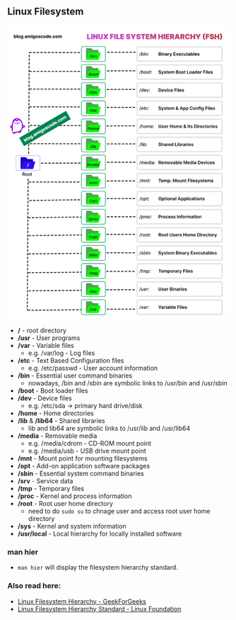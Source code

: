 ## Linux Filesystem

![alt text](9ee1bb1e-32cf-4b6a-96ac-878f652ac53d_1200x1581.gif)

- **/** - root directory
- **/usr** - User programs
- **/var** - Variable files
  - e.g. /var/log - Log files 
- **/etc** - Text Based Configuration files
  - e.g. /etc/passwd - User account information
- **/bin** - Essential user command binaries
  - nowadays, /bin and /sbin are symbolic links to /usr/bin and /usr/sbin 
- **/boot** - Boot loader files
- **/dev** - Device files
  - e.g. /etc/sda -> primary hard drive/disk  
- **/home** - Home directories
- **/lib** & **/lib64** - Shared libraries
  - lib and lib64 are symbolic links to /usr/lib and /usr/lib64
- **/media** - Removable media
  - e.g. /media/cdrom - CD-ROM mount point
  - e.g. /media/usb - USB drive mount point
- **/mnt** - Mount point for mounting filesystems
- **/opt** - Add-on application software packages
- **/sbin** - Essential system command binaries
- **/srv** - Service data
- **/tmp** - Temporary files
- **/proc** - Kernel and process information
- **/root** - Root user home directory
  - need to do `sudo su` to chnage user and access root user home directory
- **/sys** - Kernel and system information
- **/usr/local** - Local hierarchy for locally installed software
### man hier 
- `man hier` will display the filesystem hierarchy standard.

### Also read here: 
- [Linux Filesystem Hierarchy - GeekForGeeks](https://www.bing.com/ck/a?!&&p=0c65e252701d9436JmltdHM9MTcyMzU5MzYwMCZpZ3VpZD0wYmJhZDhlZi1kNzkwLTZjYWEtMmFlNS1jYzM1ZDY4ZTZkM2QmaW5zaWQ9NTUyNA&ptn=3&ver=2&hsh=3&fclid=0bbad8ef-d790-6caa-2ae5-cc35d68e6d3d&psq=Linux+Fi%c3%b6le+system+hiereachy&u=a1aHR0cHM6Ly93d3cuZ2Vla3Nmb3JnZWVrcy5vcmcvbGludXgtZmlsZS1oaWVyYXJjaHktc3RydWN0dXJlLw&ntb=1)
- [Linux Filesystem Hierarchy Standard - Linux Foundation](https://refspecs.linuxfoundation.org/FHS_3.0/fhs/index.html)